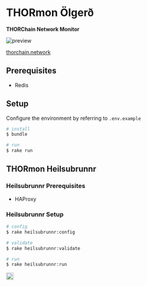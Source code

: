 # THORmon Ölgerð

**THORChain Network Monitor**

![preview](https://thorchain.network/preview.png)

[thorchain.network](https://thorchain.network)

## Prerequisites

- Redis

## Setup

Configure the environment by referring to `.env.example`

```bash
# install
$ bundle

# run
$ rake run
```

## THORmon Heilsubrunnr

### Heilsubrunnr Prerequisites

- HAProxy

### Heilsubrunnr Setup

```bash
# config
$ rake heilsubrunnr:config

# validate
$ rake heilsubrunnr:validate

# run
$ rake heilsubrunnr:run
```

<img src="https://thorchain.network/mask-icon.svg" alt="logo" height="20"/>
